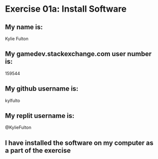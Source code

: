 
# Exercise 01a: Install Software

## My name is:
Kylie Fulton

## My gamedev.stackexchange.com user number is:
159544

## My github username is:
kylfulto

## My replit username is:
@KylieFulton

## I have installed the software on my computer as a part of the exercise

